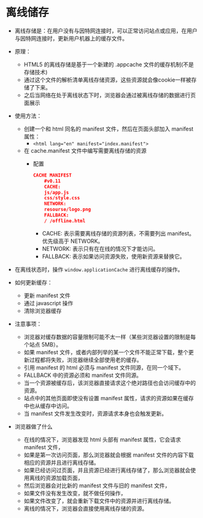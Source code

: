 # 离线储存

- 离线存储是：在用户没有与因特网连接时，可以正常访问站点或应用，在用户与因特网连接时，更新用户机器上的缓存文件。
- 原理：
    - HTML5 的离线存储是基于一个新建的 .appcache 文件的缓存机制(不是存储技术)
    - 通过这个文件的解析清单离线存储资源，这些资源就会像cookie一样被存储了下来。
    - 之后当网络在处于离线状态下时，浏览器会通过被离线存储的数据进行页面展示
- 使用方法：
    - 创建一个和 html 同名的 manifest 文件，然后在页面头部加入 manifest 属性：
        - `<html lang="en" manifest="index.manifest">`
    - 在 cache.manifest 文件中编写需要离线存储的资源
        - 配置

            ```json
            CACHE MANIFEST
                #v0.11
                CACHE:
                js/app.js
                css/style.css
                NETWORK:
                resourse/logo.png
                FALLBACK:
                / /offline.html
            ```

            - CACHE: 表示需要离线存储的资源列表，不需要列出 manifest。优先级高于 NETWORK。
            - NETWORK: 表示只有在在线的情况下才能访问。
            - FALLBACK: 表示如果访问资源失败，使用新资源来替换它。

- 在离线状态时，操作 `window.applicationCache` 进行离线缓存的操作。
- 如何更新缓存：
    - 更新 manifest 文件
    - 通过 javascript 操作
    - 清除浏览器缓存
- 注意事项：
    - 浏览器对缓存数据的容量限制可能不太一样（某些浏览器设置的限制是每个站点 5MB）。
    - 如果 manifest 文件，或者内部列举的某一个文件不能正常下载，整个更新过程都将失败，浏览器继续全部使用老的缓存。
    - 引用 manifest 的 html 必须与 manifest 文件同源，在同一个域下。
    - FALLBACK 中的资源必须和 manifest 文件同源。
    - 当一个资源被缓存后，该浏览器直接请求这个绝对路径也会访问缓存中的资源。
    - 站点中的其他页面即使没有设置 manifest 属性，请求的资源如果在缓存中也从缓存中访问。
    - 当 manifest 文件发生改变时，资源请求本身也会触发更新。

- 浏览器做了什么
    - 在线的情况下，浏览器发现 html 头部有 manifest 属性，它会请求 manifest 文件，
    - 如果是第一次访问页面，那么浏览器就会根据 manifest 文件的内容下载相应的资源并且进行离线存储。
    - 如果已经访问过页面，并且资源已经进行离线存储了，那么浏览器就会使用离线的资源加载页面，
    - 然后浏览器会对比新的 manifest 文件与旧的 manifest 文件，
    - 如果文件没有发生改变，就不做任何操作，
    - 如果文件改变了，就会重新下载文件中的资源并进行离线存储。
    - 离线的情况下，浏览器会直接使用离线存储的资源。
